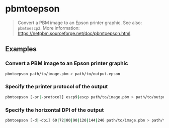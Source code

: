 # pbmtoepson

> Convert a PBM image to an Epson printer graphic. See also: `pbmtoescp2`. More information: <https://netpbm.sourceforge.net/doc/pbmtoepson.html>.

## Examples

### Convert a PBM image to an Epson printer graphic

```bash
pbmtoepson path/to/image.pbm > path/to/output.epson
```

### Specify the printer protocol of the output

```bash
pbmtoepson [-pr|-protocol] escp9|escp path/to/image.pbm > path/to/output.epson
```

### Specify the horizontal DPI of the output

```bash
pbmtoepson [-d|-dpi] 60|72|80|90|120|144|240 path/to/image.pbm > path/to/output.epson
```
